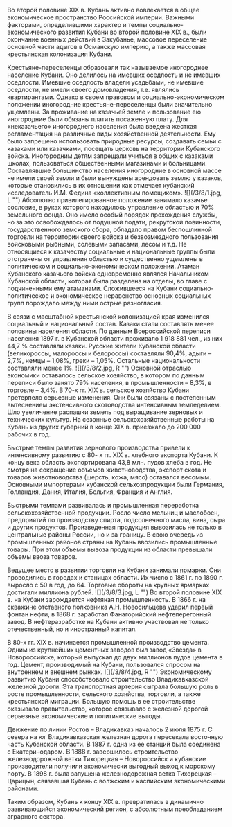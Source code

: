 Во второй половине ХIХ в. Кубань активно вовлекается в общее экономическое пространство Российской империи. Важными факторами, определившими характер и темпы социально-экономического развития Кубани во второй половине ХIХ в., были окончание военных действий в Закубанье, массовое переселение основной части адыгов в Османскую империю, а также массовая крестьянская колонизация Кубани. 

Крестьяне-переселенцы образовали так называемое иногороднее население Кубани. Оно делилось на имевших оседлость и не имевших оседлости. Имевшие оседлость владели усадьбами, не имевшие оседлости, не имели своего домовладения, т.е. являлись квартирантами. Однако в своем правовом и социально-экономическом положении иногородние крестьяне-переселенцы были значительно ущемлены. За проживание на казачьей земле и пользование ею иногородние были обязаны платить посаженную плату. Для «неказачьего» иногороднего населения была введена жесткая регламентация на различные виды хозяйственной деятельности. Ему было запрещено использовать природные ресурсы, создавать семьи с казаками или казачками, посещать церковь на территории Кубанского войска. Иногородним детям запрещали учиться в общих с казаками школах, пользоваться общественными магазинами и больницами. Составлявшие большинство населения иногородние в основной массе не имели своей земли и были вынуждены арендовать землю у казаков, которые становились в их отношении как отмечает кубанский исследователь И.М. Федина «коллективным помещиком».
![](/3/8/1.jpg, L "")
Абсолютно привилегированное положение занимало казачье сословие, в руках которого находилось управление областью и 70% земельного фонда. Оно имело особый порядок прохождения службы, но за это освобождалось от подушной подати, рекрутской повинности, государственного земского сбора, обладало правом беспошлинной торговли на территории своего войска и безвозмездного пользования войсковыми рыбными, солевыми запасами, лесом и т.д. Не относящиеся к казачеству социальные и национальные группы были отстранены от управления областью и существенно ущемлены в политическом и социально-экономическом положении. Атаман Кубанского казачьего войска одновременно являлся Начальником Кубанской области, которая была разделена на отделы, во главе с подчиненными ему атаманами. Сложившееся на Кубани социально-политическое и экономическое неравенство основных социальных групп порождало между ними острые разногласия.

В связи с масштабной крестьянской колонизацией края изменился социальный и национальный состав. Казаки стали составлять менее половины населения области. По данным Всероссийской переписи населения 1897 г. в Кубанской области проживало 1 918 881 чел., из них 44,7 % составляли казаки. Русские жители Кубанской области (великороссы, малороссы и белороссы) составляли 90,4%, адыги – 2,7%, немцы – 1,08%, греки – 1,05%. Остальные национальности составляли менее 1%. 
![](/3/8/2.jpg, R "")
Основной отраслью экономики оставалось сельское хозяйство, в котором по данным переписи было занято 79% населения, в промышленности – 8,3%, в торговле – 3,4%. В 70-х гг. ХIХ в. сельское хозяйство Кубани претерпело серьезные изменения. Они были связаны с постепенным вытеснением экстенсивного скотоводства интенсивным земледелием. Шло увеличение распашки земель под выращивание зерновых и технических культур. На сезонные сельскохозяйственные работы на Кубань из других губерний в конце ХIХ в. приезжало до 200 000 рабочих в год.

Быстрые темпы развития зернового производства привели к интенсивному развитию с 80- х гг. ХIХ в. хлебного экспорта Кубани. К концу века область экспортировала 43,8 млн. пудов хлеба в год. Не смотря на сокращение объемов животноводства, экспорт скота и товаров животноводства (шерсть, кожа, мясо) оставался весомым. Основными импортерами кубанской сельхозпродукции были Германия, Голландия, Дания, Италия, Бельгия, Франция и Англия.

Быстрыми темпами развивалась и промышленная переработка сельскохозяйственной продукции. Росло число мельниц и маслобоен, предприятий по производству спирта, подсолнечного масла, вина, сыра и других продуктов. Произведенная продукция вывозилась не только в центральные районы России, но и за границу. В свою очередь из промышленных районов страны на Кубань ввозились промышленные товары. При этом объемы вывоза продукции из области превышали объемы ввоза товаров.

Ведущее место в развитии торговли на Кубани занимали ярмарки. Они проводились в городах и станицах области. Их число с 1861 г. по 1890 г. выросло с 50 в год, до 64. Торговые обороты на крупных ярмарках достигали миллиона рублей.
![](/3/8/3.jpg, L "")
Во второй половине ХIХ в. на Кубани зарождается нефтяная промышленность. В 1866 г. на скважине отставного полковника А.Н. Новосильцева ударил первый фонтан нефти, в 1868 г. заработал Фанагорийский нефтеперегонный завод. В нефтеразработке на Кубани активно участвовал не только отечественный, но и иностранный капитал.

В 80-х гг. ХIХ в. начинается промышленной производство цемента. Одним из крупнейших цементных заводов был завод «Звезда» в Новороссийске, который выпускал до двух миллионов пудов цемента в год. Цемент, производимый на Кубани, пользовался спросом на внутреннем и внешнем рынках.
![](/3/8/4.jpg, R "")
Экономическому развитию Кубани способствовало строительство Владикавказской железной дороги. Эта транспортная артерия сыграла большую роль в росте промышленности, сельского хозяйства, торговли, а также крестьянской миграции. Большую помощь в ее строительстве оказывало правительство, которое связывало с железной дорогой серьезные экономические и политические выгоды.

Движение по линии Ростов – Владикавказ началось 2 июля 1875 г. С севера на юг  Владикавказская железная дорога пересекала восточную часть Кубанской области. В 1887 г. одна из ее станций была соединена с Екатеринодаром. В 1888 г. завершилось строительство железнодорожной ветки Тихорецкая – Новороссийск и кубанские производители получили экономически выгодный выход к морскому порту. В 1898 г. была запущена железнодорожная ветка Тихорецкая – Царицын, связавшая Кубань с волжским и каспийским экономическими районами. 

Таким образом, Кубань к концу ХIХ в. превратилась в динамично развивающийся экономический регион, с абсолютным преобладанием аграрного сектора. 
